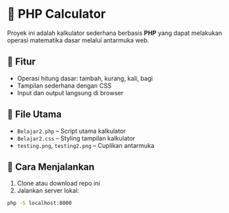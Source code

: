 
# 🧮 PHP Calculator

Proyek ini adalah kalkulator sederhana berbasis **PHP** yang dapat melakukan operasi matematika dasar melalui antarmuka web.

## 📄 Fitur

- Operasi hitung dasar: tambah, kurang, kali, bagi
- Tampilan sederhana dengan CSS
- Input dan output langsung di browser

## 📂 File Utama

- `Belajar2.php` – Script utama kalkulator
- `Belajar2.css` – Styling tampilan kalkulator
- `testing.png`, `testing2.png` – Cuplikan antarmuka

## 🚀 Cara Menjalankan

1. Clone atau download repo ini
2. Jalankan server lokal:

```bash
php -S localhost:8000

